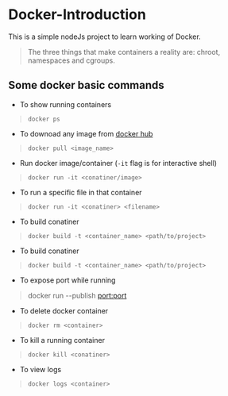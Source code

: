 # Docker-Introduction
This is a simple nodeJs project to learn working of Docker.

> The three things that make containers a reality are: chroot, namespaces and cgroups.

## Some docker basic commands
* To show running containers
> `docker ps`
* To downoad any image from [docker hub](https://hub.docker.com/)
> `docker pull <image_name>`
* Run docker image/container (`-it` flag is for interactive shell)
> `docker run -it <conatiner/image>`
* To run a specific file in that container
> `docker run -it <conatiner> <filename>`
* To build conatiner
> `docker build -t <container_name> <path/to/project>`

* To build conatiner
> `docker build -t <container_name> <path/to/project>`
* To expose port while running
> docker run --publish <port:port>
* To delete docker container
> `docker rm <container>`
* To kill a running container
> `docker kill <conatiner>`
* To view logs
> `docker logs <container>`
